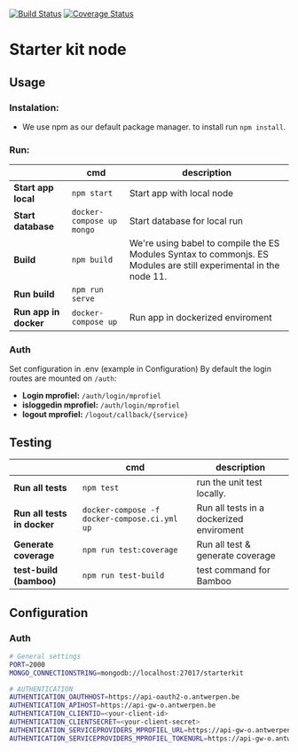 [![Build Status](https://travis-ci.com/digipolisantwerp/starter-kit_app_nodejs.svg?branch=master)](https://travis-ci.com/digipolisantwerp/starter-kit_app_nodejs)
[![Coverage Status](https://coveralls.io/repos/github/digipolisantwerp/starter-kit_app_nodejs/badge.svg?branch=master)](https://coveralls.io/github/digipolisantwerp/starter-kit_app_nodejs?branch=master)
# Starter kit node

## Usage
### Instalation:
- We use npm as our default package manager. to install run `npm install`.

### Run:
|                       | cmd                       | description                                                                                                       |
| --------------------- | ------------------------- | ----------------------------------------------------------------------------------------------------------------- |
| **Start app local**   | `npm start`               | Start app with local node                                                                                         |
| **Start database**    | `docker-compose up mongo` | Start database for local run                                                                                      |
| **Build**             | `npm build`               | We're using babel to compile the ES Modules Syntax to commonjs. ES Modules are still experimental in the node 11. |
| **Run build**         | `npm run serve`           |                                                                                                                   |
| **Run app in docker** | `docker-compose up`       | Run app in dockerized enviroment                                                                                  |

### Auth
Set configuration in .env (example in Configuration)
By default the login routes are mounted on `/auth`:

 - **Login mprofiel:** 			`/auth/login/mprofiel`
 - **isloggedin mprofiel:**  	`/auth/login/mprofiel`
 - **logout mprofiel:** 		`/logout/callback/{service}`

## Testing

|                             | cmd                                          | description                             |
| --------------------------- | -------------------------------------------- | ---------------------------------------- |
| **Run all tests**           | `npm test`                                   | run the unit test locally.               |
| **Run all tests in docker** | `docker-compose -f docker-compose.ci.yml up` | Run all tests in a dockerized enviroment |
| **Generate coverage**       | `npm run test:coverage`                      | Run all test & generate coverage         |
| **test-build (bamboo)**     | `npm run test-build`                         | test command for Bamboo                  |
## Configuration

### Auth

```bash
# General settings
PORT=2000
MONGO_CONNECTIONSTRING=mongodb://localhost:27017/starterkit

# AUTHENTICATION
AUTHENTICATION_OAUTHHOST=https://api-oauth2-o.antwerpen.be
AUTHENTICATION_APIHOST=https://api-gw-o.antwerpen.be
AUTHENTICATION_CLIENTID=<your-client-id>
AUTHENTICATION_CLIENTSECRET=<your-client-secret>
AUTHENTICATION_SERVICEPROVIDERS_MPROFIEL_URL=https://api-gw-o.antwerpen.be/astad/mprofiel/v1/me
AUTHENTICATION_SERVICEPROVIDERS_MPROFIEL_TOKENURL=https://api-gw-o.antwerpen.be/astad/mprofiel/v1/oauth2/token

```
	